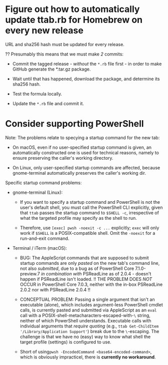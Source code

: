# Figure out how to automatically update ttab.rb for Homebrew on every new release

URL and sha256 hash must be updated for every release.

?? Presumably this means that we must make *2* commits:

* Commit the tagged release - *without* the `*.rb` file first - in order to make GitHub generate the *.tar.gz package.

* Wait until that has happened, download the package, and determine its sha256 hash.

* Test the formula locally.

* Update the `*.rb` file and commit it.

# Consider supporting PowerShell

Note: The problems relate to specying a startup command for the new tab:

* On macOS, even if no user-specified startup command is given, an automatically constructed one is used for technical reasons, namely to ensure preserving the caller's working directory.

* On Linux, only user-specified startup commands are affected, because gnome-terminal automatically preserves the caller's working dir.

Specific startup command problems:

* gnome-terminal (Linux):

  * If you want to specify a startup command and PowerShell is not the user's default shell, you must call the PowerShell CLI explicitly, given that `ttab` passes the startup command to `$SHELL -c`, irrespective of what the targeted profile may specify
as the shell to run.

  * Therefore, use `[exec] pwsh -noexit -c ...` explicitly; `exec` will only work if `$SHELL` is a POSIX-compatible shell.
    Omit the `-noexit` for a run-and-exit command.

* Terminal / iTerm (macOS):

  * BUG: The AppleScript commands that are supposed to submit startup commands are only *pasted* on the new tab's command line, not also *submitted*, due to a bug as of PowerShell Core 7.1.0-preview.7 *in combination with* PSReadLine as of 2.0.4 - doesn't happen if PSReadLine isn't loaded.
  !! THE PROBLEM DOES *NOT* OCCUR in PowerShell Core 7.0.3, neither with the in-box PSReadLine 2.0.2 nor with PSReadLine 2.0.4 !!

  * CONCEPTUAL PROBLEM: Passing a single argument that isn't an executable (alone), which includes argument-less PowerShell cmdlet calls, is currently pasted and submitted via AppleScript as an `eval` call with a POSIX-shell-metacharacters-escaped-with-`\` string, neither of which PowerShell understands.
  Executable calls with individual arguments that _require quoting_ (e.g., `ttab Get-ChildItem '/Library/Application Support'`) break due to the `\`-escaping.
  The challenge is that we have no (easy) way to know what shell the target profile (settings) is configured to use.

  * Short of using`pwsh -EncodedCommand <base64-encoded-command>`, which is obviously impracticel, there is **currently no workaround**.
